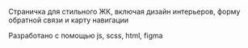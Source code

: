 Страничка для стильного ЖК, включая дизайн интерьеров, форму обратной связи и карту навигации

Разработано с помощью js, scss, html, figma
